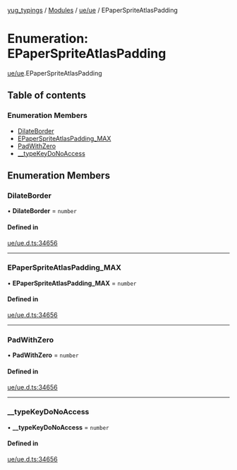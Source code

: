 [yug_typings](../README.md) / [Modules](../modules.md) / [ue/ue](../modules/ue_ue.md) / EPaperSpriteAtlasPadding

# Enumeration: EPaperSpriteAtlasPadding

[ue/ue](../modules/ue_ue.md).EPaperSpriteAtlasPadding

## Table of contents

### Enumeration Members

- [DilateBorder](ue_ue.EPaperSpriteAtlasPadding.md#dilateborder)
- [EPaperSpriteAtlasPadding\_MAX](ue_ue.EPaperSpriteAtlasPadding.md#epaperspriteatlaspadding_max)
- [PadWithZero](ue_ue.EPaperSpriteAtlasPadding.md#padwithzero)
- [\_\_typeKeyDoNoAccess](ue_ue.EPaperSpriteAtlasPadding.md#__typekeydonoaccess)

## Enumeration Members

### DilateBorder

• **DilateBorder** = `number`

#### Defined in

[ue/ue.d.ts:34656](https://github.com/YugMetaverse/yug_typings/blob/25cad34/ue/ue.d.ts#L34656)

___

### EPaperSpriteAtlasPadding\_MAX

• **EPaperSpriteAtlasPadding\_MAX** = `number`

#### Defined in

[ue/ue.d.ts:34656](https://github.com/YugMetaverse/yug_typings/blob/25cad34/ue/ue.d.ts#L34656)

___

### PadWithZero

• **PadWithZero** = `number`

#### Defined in

[ue/ue.d.ts:34656](https://github.com/YugMetaverse/yug_typings/blob/25cad34/ue/ue.d.ts#L34656)

___

### \_\_typeKeyDoNoAccess

• **\_\_typeKeyDoNoAccess** = `number`

#### Defined in

[ue/ue.d.ts:34656](https://github.com/YugMetaverse/yug_typings/blob/25cad34/ue/ue.d.ts#L34656)
